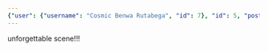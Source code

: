 ```yaml
---
{"user": {"username": "Cosmic Benwa Rutabega", "id": 7}, "id": 5, "post": {"preview": {"filepath": "thumbs/7f7ef5577b6b4fcd80eac0725b9a6bff.png"}, "id": 51}, "title": 5}
---
```


unforgettable scene!!!
    